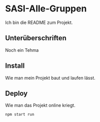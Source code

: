 # SASI-Alle-Gruppen
Ich bin die README zum Projekt.

## Unterüberschriften
Noch ein Tehma

## Install
Wie man mein Projekt baut und laufen lässt.

## Deploy
Wie man das Projekt online kriegt.

```npm start run```
